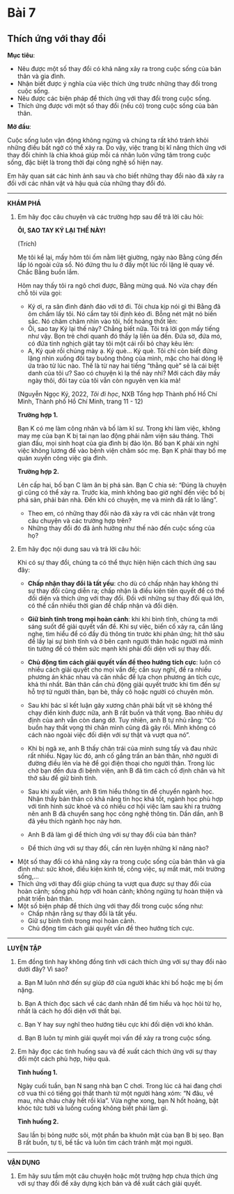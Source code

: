 # Bài 7
## Thích ứng với thay đổi

**Mục tiêu**:

*   Nêu được một số thay đổi có khả năng xảy ra trong cuộc sống của bản thân và gia đình.
*   Nhận biết được ý nghĩa của việc thích ứng trước những thay đổi trong cuộc sống.
*   Nêu được các biện pháp để thích ứng với thay đổi trong cuộc sống.
*   Thích ứng được với một số thay đổi (nếu có) trong cuộc sống của bản thân.

**Mở đầu**:

Cuộc sống luôn vận động không ngừng và chúng ta rất khó tránh khỏi những điều bất ngờ có thể xảy ra. Do vậy, việc trang bị kĩ năng thích ứng với thay đổi chính là chìa khoá giúp mỗi cá nhân luôn vững tâm trong cuộc sống, đặc biệt là trong thời đại công nghệ số hiện nay.

Em hãy quan sát các hình ảnh sau và cho biết những thay đổi nào đã xảy ra đối với các nhân vật và hậu quả của những thay đổi đó.

---

**KHÁM PHÁ**

1. Em hãy đọc câu chuyện và các trường hợp sau để trả lời câu hỏi:

      **ÔI, SAO TAY KÝ LẠI THẾ NÀY!**

      (Trích)

      Mẹ tôi kể lại, mấy hôm tôi ốm nằm liệt giường, ngày nào Bằng cũng đến lấp ló ngoài cửa sổ. Nó đứng thu lu ở đấy một lúc rồi lặng lẽ quay về. Chắc Bằng buồn lắm.
      
      Hôm nay thấy tôi ra ngõ chơi được, Bằng mừng quá. Nó vừa chạy đến chỗ tôi vừa gọi:
      - Ký ơi, ra sân đình đánh đáo với tớ đi.
      Tôi chưa kịp nói gì thì Bằng đã ôm chấm lấy tôi. Nó cầm tay tôi định kéo đi. Bỗng nét mặt nó biến sắc.
      Nó chăm chăm nhìn vào tôi, hốt hoảng thốt lên:
      - Ôi, sao tay Ký lại thế này?
      Chẳng biết nữa. Tôi trả lời gọn mấy tiếng như vậy.
      Bọn trẻ chơi quanh đó thấy lạ liền ùa đến. Đứa sờ, đứa mó, có đứa tinh nghịch giật tay tôi một cái rồi bỏ chạy kêu lên:
      - A, Ký què rồi chúng mày ạ. Ký què... Ký què.
      Tôi chỉ còn biết đứng lặng nhìn xuống đôi tay buông thõng của mình, mặc cho hai dòng lệ ứa trào từ lúc nào. Thế là từ nay hai tiếng “thằng què” sẽ là cái biệt danh của tôi ư? Sao có chuyện kì lạ thế này nhỉ? Mới cách đây mấy ngày thôi, đôi tay của tôi vẫn còn nguyên vẹn kia mà!
      
      (Nguyễn Ngọc Ký, 2022, *Tôi đi học*, NXB Tổng hợp Thành phố Hồ Chí Minh, Thành phố Hồ Chí Minh, trang 11 - 12)

      **Trường hợp 1.**
      
      Bạn K có mẹ làm công nhân và bố làm kĩ sư. Trong khi làm việc, không may mẹ của bạn K bị tai nạn lao động phải nằm viện sáu tháng. Thời gian đầu, mọi sinh hoạt của gia đình bị đảo lộn. Bố bạn K phải xin nghỉ việc không lương để vào bệnh viện chăm sóc mẹ. Bạn K phải thay bố mẹ quản xuyến công việc gia đình.
      
      **Trường hợp 2.**
      
      Lên cấp hai, bố bạn C làm ăn bị phá sản. Bạn C chia sẻ: “Đúng là chuyện gì cũng có thể xảy ra. Trước kia, mình không bao giờ nghĩ đến việc bố bị phá sản, phải bán nhà. Đến khi có chuyện, mẹ và mình đã rất lo lắng”.
      
      *   Theo em, có những thay đổi nào đã xảy ra với các nhân vật trong câu chuyện và các trường hợp trên?
      *   Những thay đổi đó đã ảnh hưởng như thế nào đến cuộc sống của họ?

2. Em hãy đọc nội dung sau và trả lời câu hỏi:

      Khi có sự thay đổi, chúng ta có thể thực hiện hiện cách thích ứng sau đây:
      
      *   **Chấp nhận thay đổi là tất yếu**: cho dù có chấp nhận hay không thì sự thay đổi cũng diễn ra; chấp nhận là điều kiện tiên quyết để có thể đối diện và thích ứng với thay đổi. Đối với những sự thay đổi quá lớn, có thể cần nhiều thời gian để chấp nhận và đối diện.
      *   **Giữ bình tĩnh trong mọi hoàn cảnh**: khi khi bình tĩnh, chúng ta mới sáng suốt để giải quyết vấn đề. Khi sự việc, biến cố xảy ra, cần lắng nghe, tìm hiểu để có đầy đủ thông tin trước khi phản ứng; hít thở sâu để lấy lại sự bình tĩnh và ở bên cạnh người thân hoặc người mà mình tin tưởng để có thêm sức mạnh khi phải đối diện với sự thay đổi.
      *   **Chủ động tìm cách giải quyết vấn đề theo hướng tích cực**: luôn có nhiều cách giải quyết cho mọi vấn đề; cần suy nghĩ, đề ra nhiều phương án khác nhau và cân nhắc để lựa chọn phương án tích cực, khả thi nhất. Bản thân cần chủ động giải quyết trước khi tìm đến sự hỗ trợ từ người thân, bạn bè, thầy cô hoặc người có chuyên môn.
      *   Sau khi bác sĩ kết luận gãy xương chân phải bất vịt sẽ không thể chạy điền kinh được nữa, anh B rất buồn và thất vọng. Bao nhiêu dự định của anh vẫn còn dang dở. Tuy nhiên, anh B tự nhủ rằng: “Có buồn hay thất vọng thì chân mình cũng đã gãy rồi. Mình không có cách nào ngoài việc đối diện với sự thật và vượt qua nó”.
      *   Khi bị ngã xe, anh B thấy chân trái của mình sưng tấy và đau nhức rất nhiều. Ngay lúc đó, anh cố gắng trấn an bản thân, nhờ người đi đường điều lên vỉa hè để gọi điện thoại cho người thân. Trong lúc chờ bạn đến đưa đi bệnh viện, anh B đã tìm cách cố định chân và hít thở sâu để giữ bình tĩnh.
      *   Sau khi xuất viện, anh B tìm hiểu thông tin để chuyển ngành học. Nhận thấy bản thân có khả năng tin học khá tốt, ngành học phù hợp với tình hình sức khoẻ và có nhiều cơ hội việc làm sau khi ra trường nên anh B đã chuyển sang học công nghệ thông tin. Dần dần, anh B đã yêu thích ngành học này hơn.
      
      *   Anh B đã làm gì để thích ứng với sự thay đổi của bản thân?
      *   Để thích ứng với sự thay đổi, cần rèn luyện những kĩ năng nào?

*   Một số thay đổi có khả năng xảy ra trong cuộc sống của bản thân và gia đình như: sức khoẻ, điều kiện kinh tế, công việc, sự mất mát, môi trường sống,...
*   Thích ứng với thay đổi giúp chúng ta vượt qua được sự thay đổi của hoàn cảnh; sống phù hợp với hoàn cảnh; không ngừng tự hoàn thiện và phát triển bản thân.
*   Một số biện pháp để thích ứng với thay đổi trong cuộc sống như:
    *   Chấp nhận rằng sự thay đổi là tất yếu.
    *   Giữ sự bình tĩnh trong mọi hoàn cảnh.
    *   Chủ động tìm cách giải quyết vấn đề theo hướng tích cực.

---

**LUYỆN TẬP**

1. Em đồng tình hay không đồng tình với cách thích ứng với sự thay đổi nào dưới đây? Vì sao?

      a. Bạn M luôn nhờ đến sự giúp đỡ của người khác khi bố hoặc mẹ bị ốm nặng.
      
      b. Bạn A thích đọc sách về các danh nhân để tìm hiểu và học hỏi từ họ, nhất là cách họ đối diện với thất bại.
      
      c. Bạn Y hay suy nghĩ theo hướng tiêu cực khi đối diện với khó khăn.
      
      d. Bạn B luôn tự mình giải quyết mọi vấn đề xảy ra trong cuộc sống.

2. Em hãy đọc các tình huống sau và đề xuất cách thích ứng với sự thay đổi một cách phù hợp, hiệu quả.

      **Tình huống 1.**

      Ngày cuối tuần, bạn N sang nhà bạn C chơi. Trong lúc cả hai đang chơi cờ vua thì có tiếng gọi thất thanh từ một người hàng xóm: “N đâu, về mau, nhà cháu cháy hết rồi kìa”. Vừa nghe xong, bạn N hốt hoảng, bật khóc tức tưởi và luống cuống không biết phải làm gì.

      **Tình huống 2.**

      Sau lần bị bỏng nước sôi, một phần ba khuôn mặt của bạn B bị sẹo. Bạn B rất buồn, tự ti, bế tắc và luôn tìm cách tránh mặt mọi người.

---

**VẬN DỤNG**

1. Em hãy sưu tầm một câu chuyện hoặc một trường hợp chưa thích ứng với sự thay đổi để xây dựng kịch bản và đề xuất cách giải quyết.
